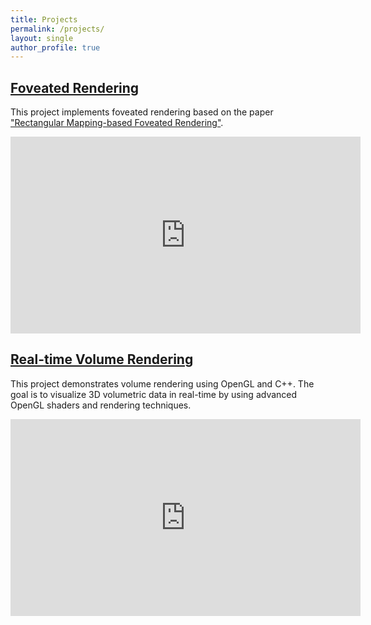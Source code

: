 ```yaml
---
title: Projects
permalink: /projects/
layout: single
author_profile: true
---
```


## [Foveated Rendering](https://github.com/pankajkaushik12/Foveated-Rendering)
This project implements foveated rendering based on the paper ["Rectangular Mapping-based Foveated Rendering"](https://ieeexplore.ieee.org/document/9756831).

<iframe width="560" height="315" src="https://www.youtube.com/embed/nA3cW8SaqZM" frameborder="0" allow="accelerometer; autoplay; encrypted-media; gyroscope; picture-in-picture" allowfullscreen></iframe>

## [Real-time Volume Rendering](https://github.com/pankajkaushik12/Volume-Rendering)
This project demonstrates volume rendering using OpenGL and C++. The goal is to visualize 3D volumetric data in real-time by using advanced OpenGL shaders and rendering techniques.

<iframe width="560" height="315" src="https://www.youtube.com/embed/GORvXvyWT30" frameborder="0" allow="accelerometer; autoplay; encrypted-media; gyroscope; picture-in-picture" allowfullscreen></iframe>